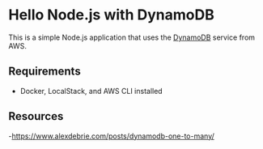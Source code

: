 # Hello Node.js with DynamoDB
This is a simple Node.js application that uses the [DynamoDB](https://aws.amazon.com/dynamodb/) service from AWS.

## Requirements
- Docker, LocalStack, and AWS CLI installed

## Resources
-https://www.alexdebrie.com/posts/dynamodb-one-to-many/